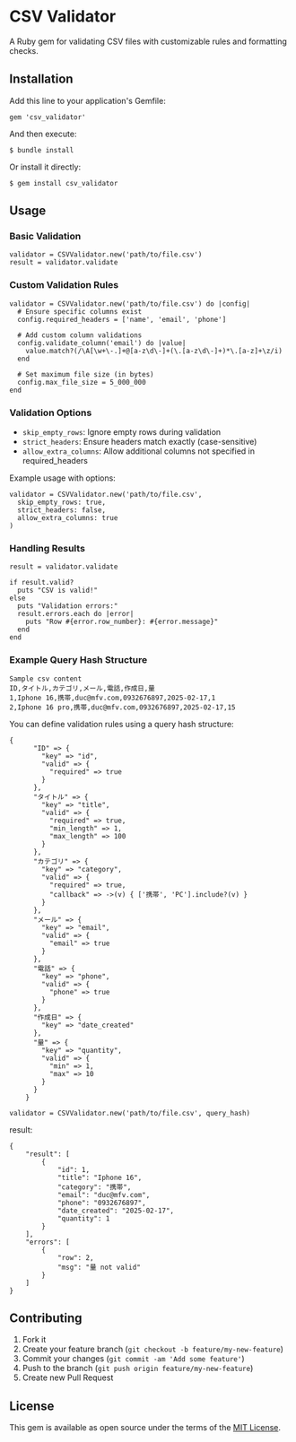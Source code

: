 # CSV Validator

A Ruby gem for validating CSV files with customizable rules and formatting checks.

## Installation

Add this line to your application's Gemfile:

```
gem 'csv_validator'
```

And then execute:
```
$ bundle install
```
Or install it directly:
```
$ gem install csv_validator
```
## Usage

### Basic Validation
```
validator = CSVValidator.new('path/to/file.csv')
result = validator.validate
```
### Custom Validation Rules
```
validator = CSVValidator.new('path/to/file.csv') do |config|
  # Ensure specific columns exist
  config.required_headers = ['name', 'email', 'phone']
  
  # Add custom column validations
  config.validate_column('email') do |value|
    value.match?(/\A[\w+\-.]+@[a-z\d\-]+(\.[a-z\d\-]+)*\.[a-z]+\z/i)
  end
  
  # Set maximum file size (in bytes)
  config.max_file_size = 5_000_000
end
```
### Validation Options

- `skip_empty_rows`: Ignore empty rows during validation
- `strict_headers`: Ensure headers match exactly (case-sensitive)
- `allow_extra_columns`: Allow additional columns not specified in required_headers

Example usage with options:
```
validator = CSVValidator.new('path/to/file.csv', 
  skip_empty_rows: true,
  strict_headers: false,
  allow_extra_columns: true
)
```
### Handling Results
```
result = validator.validate

if result.valid?
  puts "CSV is valid!"
else
  puts "Validation errors:"
  result.errors.each do |error|
    puts "Row #{error.row_number}: #{error.message}"
  end
end
```
### Example Query Hash Structure
```
Sample csv content
ID,タイトル,カテゴリ,メール,電話,作成日,量
1,Iphone 16,携帯,duc@mfv.com,0932676897,2025-02-17,1
2,Iphone 16 pro,携帯,duc@mfv.com,0932676897,2025-02-17,15
```
You can define validation rules using a query hash structure:
```
{
      "ID" => {
        "key" => "id",
        "valid" => {
          "required" => true
        }
      },
      "タイトル" => {
        "key" => "title",
        "valid" => {
          "required" => true,
          "min_length" => 1,
          "max_length" => 100
        }
      },
      "カテゴリ" => {
        "key" => "category",
        "valid" => {
          "required" => true,
          "callback" => ->(v) { ['携帯', 'PC'].include?(v) }
        }
      },
      "メール" => {
        "key" => "email",
        "valid" => {
          "email" => true
        }
      },
      "電話" => {
        "key" => "phone",
        "valid" => {
          "phone" => true
        }
      },
      "作成日" => {
        "key" => "date_created"
      },
      "量" => {
        "key" => "quantity",
        "valid" => {
          "min" => 1,
          "max" => 10
        }
      }
    }

validator = CSVValidator.new('path/to/file.csv', query_hash)
```

result:
```
{
	"result": [
		{
			"id": 1,
			"title": "Iphone 16",
			"category": "携帯",
			"email": "duc@mfv.com",
			"phone": "0932676897",
			"date_created": "2025-02-17",
			"quantity": 1
		}
	],
	"errors": [
		{
			"row": 2,
			"msg": "量 not valid"
		}
	]
}
```
## Contributing

1. Fork it
2. Create your feature branch (`git checkout -b feature/my-new-feature`)
3. Commit your changes (`git commit -am 'Add some feature'`)
4. Push to the branch (`git push origin feature/my-new-feature`)
5. Create new Pull Request

## License

This gem is available as open source under the terms of the [MIT License](https://opensource.org/licenses/MIT).
